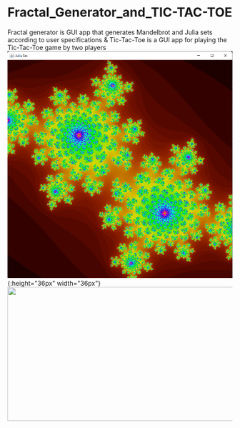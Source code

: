 # Fractal_Generator_and_TIC-TAC-TOE
Fractal generator is GUI app that generates Mandelbrot and Julia sets according to user specifications &amp; Tic-Tac-Toe is a GUI app for playing the Tic-Tac-Toe game by two players
![julia](https://github.com/AdithyaGallage/Fractal_Generator_and_TIC-TAC-TOE/blob/main/images/julia-set.png?raw=true){:height="36px" width="36px"}
<img src="https://mma.prnewswire.com/media/1513369/Educative_Logo.jpg"  width="600" height="300">
